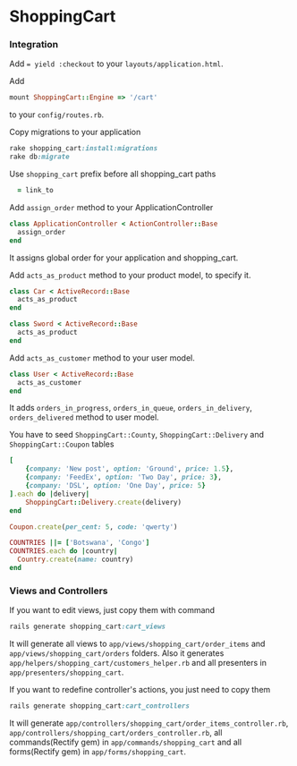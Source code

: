 # ShoppingCart

### Integration
Add `= yield :checkout` to your `layouts/application.html`. 

Add
```ruby
mount ShoppingCart::Engine => '/cart'
```
to your `config/routes.rb`.

Copy migrations to your application
```ruby
rake shopping_cart:install:migrations
rake db:migrate
```

Use `shopping_cart` prefix before all shopping_cart paths
```ruby
  = link_to
```

Add `assign_order` method to your ApplicationController
```ruby
class ApplicationController < ActionController::Base
  assign_order
end
```
It assigns global order for your application and shopping_cart.

Add `acts_as_product` method to your product model, to specify it.
```ruby
class Car < ActiveRecord::Base
  acts_as_product
end

class Sword < ActiveRecord::Base
  acts_as_product
end
```

Add `acts_as_customer` method to your user model.
```ruby
class User < ActiveRecord::Base
  acts_as_customer
end
```
It adds `orders_in_progress`, `orders_in_queue`, `orders_in_delivery`, `orders_delivered` method to user model.

You have to seed `ShoppingCart::County`, `ShoppingCart::Delivery`
 and `ShoppingCart::Coupon` tables
```ruby
[
    {company: 'New post', option: 'Ground', price: 1.5},
    {company: 'FeedEx', option: 'Two Day', price: 3},
    {company: 'DSL', option: 'One Day', price: 5}
].each do |delivery|
    ShoppingCart::Delivery.create(delivery)
end

Coupon.create(per_cent: 5, code: 'qwerty')

COUNTRIES ||= ['Botswana', 'Congo']
COUNTRIES.each do |country|
  Country.create(name: country)
end
```

### Views and Controllers

If you want to edit views, just copy them with command
```ruby
rails generate shopping_cart:cart_views
```
It will generate all views to `app/views/shopping_cart/order_items` and `app/views/shopping_cart/orders` folders.
Also it generates `app/helpers/shopping_cart/customers_helper.rb` and all presenters in `app/presenters/shopping_cart`.
 
If you want to redefine controller's actions, you just need to copy them
```ruby
rails generate shopping_cart:cart_controllers
```
It will generate `app/controllers/shopping_cart/order_items_controller.rb`, `app/controllers/shopping_cart/orders_controller.rb`, all commands(Rectify gem) in `app/commands/shopping_cart` and all forms(Rectify gem) in `app/forms/shopping_cart`.

